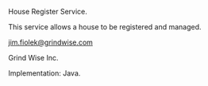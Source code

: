 House Register Service.

This service allows a house to be registered and managed.

jim.fiolek@grindwise.com

Grind Wise Inc.

Implementation: Java.
